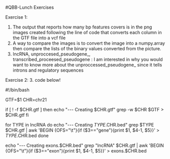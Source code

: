 #QBB-Lunch Exercises

Exercise 1:

1. The output that reports how many bp features covers is in the png images created following the line of code that converts each column in the GTF file into a vcf file
2. A way to compare the images is to convert the image into a numpy.array then compare the lists of the binary values converted from the picture.
3. lncRNA, unproccesed_pseudogene_, transcribed_proceesed_pseudogene : I am interested in why you would want to know more about the unproccessed_pseudogene_ since it tells introns and regulatory sequences

Exercise 2:
3. code below!

#!/bin/bash

GTF=$1
CHR=chr21

if [ ! -f $CHR.gtf ]
then
    echo "--- Creating $CHR.gtf"
    grep -w $CHR $GTF > $CHR.gtf
fi

for TYPE in lncRNA
do
    echo "--- Creating $TYPE.$CHR.bed"
    grep $TYPE $CHR.gtf | awk 'BEGIN {OFS="\t"}{if ($3=="gene"){print $1, $4-1, $5}}' > $TYPE.$CHR.bed
done

echo "--- Creating exons.$CHR.bed"
grep "lncRNA" $CHR.gtf | awk 'BEGIN {OFS="\t"}{if ($3=="exon"){print $1, $4-1, $5}}' > exons.$CHR.bed

